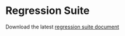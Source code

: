 # Regression Suite

Download the latest [regression suite document](https://github.com/cburgmer/json-path-comparison/blob/master/regression_suite/regression_suite.yaml)
